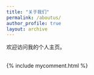```yaml
---
title: "关于我们"
permalink: /aboutus/
author_profile: true
layout: archive
---
```


欢迎访问我的个人主页。

<br>
  {% include mycomment.html %} 
<br>
